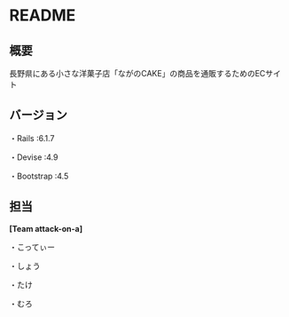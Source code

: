 # README

## 概要
長野県にある小さな洋菓子店「ながのCAKE」の商品を通販するためのECサイト

## バージョン
・Rails :6.1.7

・Devise :4.9

・Bootstrap :4.5

## 担当
**[Team attack-on-a]**

・こってぃー

・しょう

・たけ

・むろ
